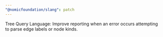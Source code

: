 ```yaml
---
"@nomicfoundation/slang": patch
---
```


Tree Query Language: Improve reporting when an error occurs attempting to parse edge labels or node kinds.
